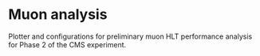 # Muon analysis
Plotter and configurations for preliminary muon HLT performance analysis for Phase 2 of the CMS experiment.